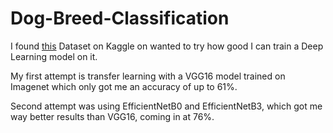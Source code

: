 # Dog-Breed-Classification

I found [this](https://www.kaggle.com/jessicali9530/stanford-dogs-dataset) Dataset on Kaggle on wanted to try how good I can train a Deep Learning model on it. 

My first attempt is transfer learning with a VGG16 model trained on Imagenet which only got me an accuracy of up to 61%.

Second attempt was using EfficientNetB0 and EfficientNetB3, which got me way better results than VGG16, coming in at 76%.
